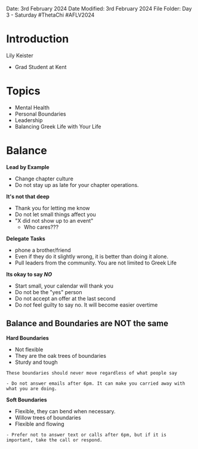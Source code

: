 Date: 3rd February 2024
Date Modified: 3rd February 2024
File Folder: Day 3 - Saturday
#ThetaChi #AFLV2024


# Introduction

Lily Keister
- Grad Student at Kent
# Topics

- Mental Health
- Personal Boundaries
- Leadership
- Balancing Greek Life with Your Life

# Balance

**Lead by Example**
- Change chapter culture
- Do not stay up as late for your chapter operations.

**It's not that deep**
- Thank you for letting me know
- Do not let small things affect you
- "X did not show up to an event" 
	- Who cares???

**Delegate Tasks**
- phone a brother/friend
- Even if they do it slightly wrong, it is better than doing it alone.
- Pull leaders from the community. You are not limited to Greek Life

**Its okay to say *NO***
- Start small, your calendar will thank you
- Do not be the "yes" person
- Do not accept an offer at the last second
- Do *not* feel guilty to say no. It will become easier overtime

## Balance and Boundaries are **NOT** the same

**Hard Boundaries**
- Not flexible
- They are the oak trees of boundaries
- Sturdy and tough

```ad-important
These boundaries should never move regardless of what people say
```

```ad-example
- Do not answer emails after 6pm. It can make you carried away with what you are doing.
```

**Soft Boundaries**
- Flexible, they can bend when necessary.
- Willow trees of boundaries
- Flexible and flowing

```ad-example
- Prefer not to answer text or calls after 6pm, but if it is important, take the call or respond.
```

